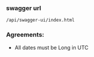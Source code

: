 
### swagger url
```
/api/swagger-ui/index.html
```

### Agreements:
* All dates must be Long in UTC
